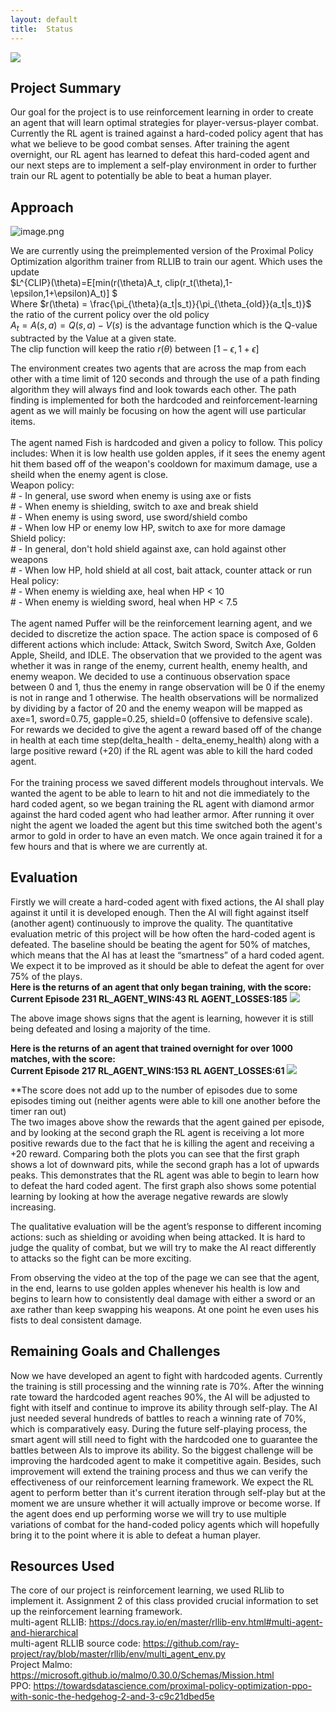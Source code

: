 ```yaml
---
layout: default
title:  Status
---
```


[![](http://img.youtube.com/vi/LOFqFn7dzGI/0.jpg)](http://www.youtube.com/watch?v=LOFqFn7dzGI "")

## Project Summary
Our goal for the project is to use reinforcement learning in order to create an agent that will learn optimal strategies for player-versus-player combat. Currently the RL agent is trained against a hard-coded policy agent that has what we believe to be good combat senses. After training the agent overnight, our RL agent has learned to defeat this hard-coded agent and our next steps are to implement a self-play environment in order to further train our RL agent to potentially be able to beat a human player.


## Approach
![image.png](attachment:image.png)<br>

We are currently using the preimplemented version of the Proximal Policy Optimization algorithm trainer from RLLIB to train our agent. Which uses the update <br>
$L^{CLIP}(\theta)=E[min(r(\theta)A_t, clip(r_t(\theta),1-\epsilon,1+\epsilon)A_t)] $<br>
Where $r(\theta) = \frac{\pi_{\theta}(a_t|s_t)}{\pi_{\theta_{old}}(a_t|s_t)}$ the ratio of the current policy over the old policy<br>
$A_t = A(s,a) = Q(s,a) - V(s)$ is the advantage function which is the Q-value subtracted by the Value at a given state.<br>
The clip function will keep the ratio $r(\theta)$ between $[1-\epsilon,1+\epsilon]$

The environment creates two agents that are across the map from each other with a time limit of 120 seconds and through the use of a path finding algorithm they will always find and look towards each other. The path finding is implemented for both the hardcoded and reinforcement-learning agent as we will mainly be focusing on how the agent will use particular items. <br>
<br>
The agent named Fish is hardcoded and given a policy to follow. This policy includes: When it is low health use golden apples, if it sees the enemy agent hit them based off of the weapon's cooldown for maximum damage, use a sheild when the enemy agent is close. <br>
Weapon policy:<br>
    # - In general, use sword when enemy is using axe or fists<br>
    # - When enemy is shielding, switch to axe and break shield<br>
    # - When enemy is using sword, use sword/shield combo<br>
    # - When low HP or enemy low HP, switch to axe for more damage<br>
Shield policy:<br>
    # - In general, don't hold shield against axe, can hold against other weapons<br>
    # - When low HP, hold shield at all cost, bait attack, counter attack or run<br>
Heal policy:<br>
    # - When enemy is wielding axe, heal when HP < 10<br>
    # - When enemy is wielding sword, heal when HP < 7.5<br>
<br>
The agent named Puffer will be the reinforcement learning agent, and we decided to discretize the action space. The action space is composed of 6 different actions which include: Attack, Switch Sword, Switch Axe, Golden Apple, Sheild, and IDLE. The observation that we provided to the agent was whether it was in range of the enemy, current health, enemy health, and enemy weapon. We decided to use a continuous observation space between 0 and 1, thus the enemy in range observation will be 0 if the enemy is not in range and 1 otherwise. The health observations will be normalized by dividing by a factor of 20 and the enemy weapon will be mapped as axe=1, sword=0.75, gapple=0.25, shield=0 (offensive to defensive scale). For rewards we decided to give the agent a reward based off of the change in health at each time step(delta_health - delta_enemy_health) along with a large positive reward (+20) if the RL agent was able to kill the hard coded agent.<br>
<br>
For the training process we saved different models throughout intervals. We wanted the agent to be able to learn to hit and not die immediately to the hard coded agent, so we began training the RL agent with diamond armor against the hard coded agent who had leather armor. After running it over night the agent we loaded the agent but this time switched both the agent's armor to gold in order to have an even match. We once again trained it for a few hours and that is where we are currently at.
            
 
## Evaluation
Firstly we will create a hard-coded agent with fixed actions, the AI shall play against it until it is developed enough. Then the AI will fight against itself (another agent) continuously to improve the quality. The quantitative evaluation metric of this project will be how often the hard-coded agent is defeated. The baseline should be beating the agent for 50% of matches, which means that the AI has at least the “smartness” of a hard coded agent. We expect it to be improved as it should be able to defeat the agent for over 75% of the plays.<br>
<b>Here is the returns of an agent that only began training, with the score: 
    <br>Current Episode 231	 RL_AGENT_WINS:43	 RL AGENT_LOSSES:185</b>
<img src= "files/returns.png"/>

The above image shows signs that the agent is learning, however it is still being defeated and losing a majority of the time.<br>

<b>Here is the returns of an agent that trained overnight for over 1000 matches, with the score: 
    <br>Current Episode 217	 RL_AGENT_WINS:153	 RL AGENT_LOSSES:61</b>
<img src= "files/returns_trained.png"/>

**The score does not add up to the number of episodes due to some episodes timing out (neither agents were able to kill one another before the timer ran out)<br>
The two images above show the rewards that the agent gained per episode, and by looking at the second graph the RL agent is receiving a lot more positive rewards due to the fact that he is killing the agent and receiving a +20 reward. Comparing both the plots you can see that the first graph shows a lot of downward pits, while the second graph has a lot of upwards peaks. This demonstrates that the RL agent was able to begin to learn how to defeat the hard coded agent. The first graph also shows some potential learning by looking at how the average negative rewards are slowly increasing.

The qualitative evaluation will be the agent’s response to different incoming actions: such as shielding or avoiding when being attacked. It is hard to judge the quality of combat, but we will try to make the AI react differently to attacks so the fight can be more exciting.

From observing the video at the top of the page we can see that the agent, in the end, learns to use golden apples whenever his health is low and begins to learn how to consistently deal damage with either a sword or an axe rather than keep swapping his weapons. At one point he even uses his fists to deal consistent damage. 


## Remaining Goals and Challenges
Now we have developed an agent to fight with hardcoded agents. Currently the training is still processing and the winning rate is 70%. After the winning rate toward the hardcoded agent reaches 90%, the AI will be adjusted to fight with itself and continue to improve its ability through self-play. 
The AI just needed several hundreds of battles to reach a winning rate of 70%, which is comparatively easy. During the future self-playing process, the smart agent will still need to fight with the hardcoded one to guarantee the battles between AIs to improve its ability. So the biggest challenge will be improving the hardcoded agent to make it competitive again. Besides, such improvement will extend the training process and thus we can verify the effectiveness of our reinforcement learning framework. We expect the RL agent to perform better than it's current iteration through self-play but at the moment we are unsure whether it will actually improve or become worse. If the agent does end up performing worse we will try to use multiple variations of combat for the hand-coded policy agents which will hopefully bring it to the point where it is able to defeat a human player. 


## Resources Used
The core of our project is reinforcement learning, we used RLlib to implement it. Assignment 2 of this class provided crucial information to set up the reinforcement learning framework.<br>
multi-agent RLLIB: https://docs.ray.io/en/master/rllib-env.html#multi-agent-and-hierarchical <br>
multi-agent RLLIB source code: https://github.com/ray-project/ray/blob/master/rllib/env/multi_agent_env.py <br>
Project Malmo: https://microsoft.github.io/malmo/0.30.0/Schemas/Mission.html <br>
PPO: https://towardsdatascience.com/proximal-policy-optimization-ppo-with-sonic-the-hedgehog-2-and-3-c9c21dbed5e

